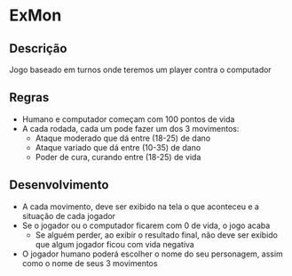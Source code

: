 # ExMon

## Descrição

Jogo baseado em turnos onde teremos um player contra o
computador

## Regras

- Humano e computador começam com 100 pontos de vida
- A cada rodada, cada um pode fazer um dos 3 movimentos:
  - Ataque moderado que dá entre (18-25) de dano
  - Ataque variado que dá entre (10-35) de dano
  - Poder de cura, curando entre (18-25) de vida

## Desenvolvimento

- A cada movimento, deve ser exibido na tela o que aconteceu e a
situação de cada jogador
-  Se o jogador ou o computador ficarem com 0 de vida, o jogo acaba
    - Se alguém perder, ao exibir o resultado final, não deve ser
exibido que algum jogador ficou com vida negativa
- O jogador humano poderá escolher o nome do seu personagem,
assim como o nome de seus 3 movimentos


